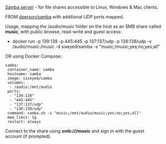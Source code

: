 [Samba server](https://www.samba.org/) - for file shares accessible to Linux, Windows & Mac clients.

FROM [dperson/samba](https://hub.docker.com/r/dperson/samba/) with additional UDP ports mapped.

Usage, mapping the /audio/music folder on the host as an SMB share called **music**, with public browse, read-write and guest access:

* docker run  -p 139:139 -p 445:445 -p 137:137/udp -p 138:138/udp -v /audio/music:/music -d sixeyed/samba -s "music;/music;yes;no;yes;all"

OR using Docker Compose:

```
samba:
 container_name: samba
 hostname: samba
 image: sixeyed/samba
 volumes:
  - /audio:/mnt/audio
 ports:
  - "139:139"
  - "445:445"
  - "137:137/udp"
  - "138:138/udp"
 command: samba.sh -s "music;/mnt/audio/music;yes;no;yes;all" 
 mem_limit: 1g
 restart: always
```

Connect to the share using **smb://<host>/music** and sign in with the guest account (if prompted).

